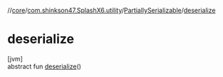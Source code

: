 //[core](../../../index.md)/[com.shinkson47.SplashX6.utility](../index.md)/[PartiallySerializable](index.md)/[deserialize](deserialize.md)

# deserialize

[jvm]\
abstract fun [deserialize](deserialize.md)()
